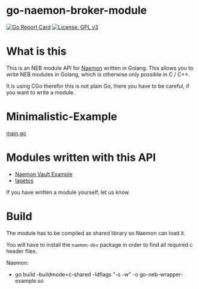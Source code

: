 go-naemon-broker-module
=======================

[![Go Report Card](https://goreportcard.com/badge/github.com/ConSol-Monitoring/go-neb-wrapper)](https://goreportcard.com/report/github.com/ConSol-Monitoring/go-neb-wrapper)
[![License: GPL v3](https://img.shields.io/badge/License-GPL%20v3-blue.svg)](http://www.gnu.org/licenses/gpl-3.0)


What is this
============

This is an NEB module API for [Naemon](http://www.naemon.io) written in Golang. This allows you to write NEB modules in Golang, which is otherwise only possible in C / C++.

It is using CGo therefor this is not plain Go, there you have to be careful, if you want to write a module.

# Minimalistic-Example
[main.go](https://github.com/ConSol-Monitoring/go-neb-wrapper/blob/master/main.go)

# Modules written with this API

- [Naemon Vault Example](https://github.com/sni/naemon-vault-example)
- [Iapetos](https://github.com/Griesbacher/Iapetos)

If you have written a module yourself, let us know.

# Build

The module has to be compiled as shared library so Naemon can load it.

You will have to install the `naemon-dev` package in order to find all required c header files.

Naemon:
- go build -buildmode=c-shared -ldflags "-s -w" -o go-neb-wrapper-example.so
